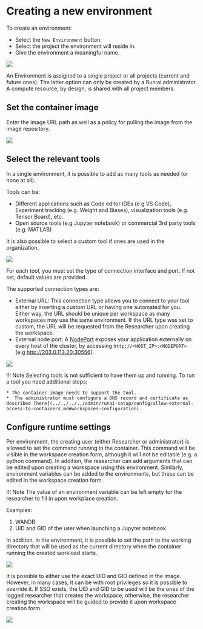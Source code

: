 # Creating a new environment

To create an environment:

* Select the `New Environment` button.
* Select the project the environment will reside in.
* Give the environment a meaningful name.

![](img/env-proj-select.png)

An Environment is assigned to a single project or all projects (current and future ones). The latter option can only be created by a Run:ai administrator. A compute resource, by design, is shared with all project members.

## Set the container image

Enter the image URL path as well as a policy for pulling the image from the image repository.

![](img/env-image-pull.png)

## Select the relevant tools
In a single environment, it is possible to add as many tools as needed (or none at all).

Tools can be:

* Different applications such as Code editor IDEs (e.g VS Code), Experiment tracking (e.g. Weight and Biases), visualization tools (e.g. Tensor Board), etc.
* Open source tools (e.g Jupyter notebook) or commercial 3rd party tools (e.g. MATLAB)

It is also possible to select a custom tool if ones are used in the organization.

![](img/env-tools.png)


For each tool, you must set the type of connection interface and port. If not set, default values are provided.

The supported connection types are:

* External URL:  This connection type allows you to connect to your tool either by inserting a custom URL or having one automated for you. Either way, the URL should be unique per workspace as many workspaces may use the same environment. If the URL type was set to custom, the URL will be requested from the Researcher upon creating the workspace.
* External node port: A [NodePort](../../../../admin/runai-setup/config/allow-external-access-to-containers.md) exposes your application externally on every host of the cluster, by accessing `http://<HOST_IP>:<NODEPORT>` (e.g http://203.0.113.20:30556).


![](img/env-tool-connect-type.png)

!!! Note
    Selecting tools is not sufficient to have them up and running. To run a tool you need additional steps:

    * The container image needs to support the tool. 
    *  The administrator must configure a DNS record and certificate as described [here](../../../../admin/runai-setup/config/allow-external-access-to-containers.md#workspaces-configuration).
    
## Configure runtime settings

Per environment, the creating user (either Researcher or administrator) is allowed to set the command running in the container. This command will be visible in the workspace creation form, although it will not be editable (e.g. a python command). In addition, the researcher can add arguments that can be edited upon creating a workspace using this environment. Similarly, environment variables can be added to the environments, but these can be edited in the workspace creation form.

!!! Note 
    The value of an environment variable can be left empty for the researcher to fill in upon workplace creation.

Examples:

1. WANDB
2. UID and GID of the user when launching a Jupyter notebook. 

In addition, in the environment, it is possible to set the path to the working directory that will be used as the current directory when the container running the created workload starts.

![](img/env-runtime-settings.png)

It is possible to either use the exact UID and GID defined in the image. However, in many cases, it can be with root privileges so it is possible to override it. If SSO exists, the UID and GID to be used will be the ones of the logged researcher that creates the workspace, otherwise, the researcher creating the workspace will be guided to provide it upon workspace creation form.

![](img/env-uid-override.png)
